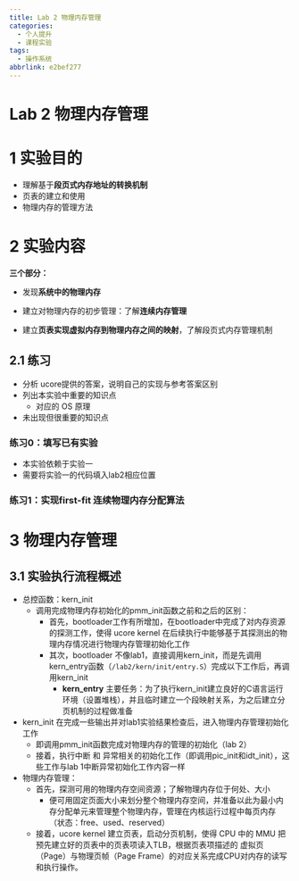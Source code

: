 ```yaml
---
title: Lab 2 物理内存管理
categories: 
  - 个人提升
  - 课程实验
tags: 
  - 操作系统
abbrlink: e2bef277
---
```






# Lab 2 物理内存管理

# 1 实验目的

* 理解基于**段页式内存地址的转换机制**
* 页表的建立和使用
* 物理内存的管理方法



# 2 实验内容

**三个部分：**

* 发现**系统中的物理内存**

* 建立对物理内存的初步管理：了解**连续内存管理**

* 建立**页表实现虚拟内存到物理内存之间的映射**，了解段页式内存管理机制

  

## 2.1 练习

* 分析 ucore提供的答案，说明自己的实现与参考答案区别
* 列出本实验中重要的知识点
  * 对应的 OS 原理
* 未出现但很重要的知识点

### 练习0：填写已有实验

* 本实验依赖于实验一
* 需要将实验一的代码填入lab2相应位置

### 练习1：实现first-fit 连续物理内存分配算法





# 3 物理内存管理

## 3.1 实验执行流程概述

* 总控函数：kern_init
  * 调用完成物理内存初始化的pmm_init函数之前和之后的区别：
    * 首先，bootloader工作有所增加，在bootloader中完成了对内存资源的探测工作，使得 ucore kernel 在后续执行中能够基于其探测出的物理内存情况进行物理内存管理初始化工作
    * 其次，bootloader 不像lab1，直接调用kern_init，而是先调用kern_entry函数（`/lab2/kern/init/entry.S`）完成以下工作后，再调用kern_init
      * **kern_entry** 主要任务：为了执行kern_init建立良好的C语言运行环境（设置堆栈），并且临时建立一个段映射关系，为之后建立分页机制的过程做准备
* kern_init 在完成一些输出并对lab1实验结果检查后，进入物理内存管理初始化工作
  * 即调用pmm_init函数完成对物理内存的管理的初始化（lab 2）
  * 接着，执行中断 和 异常相关的初始化工作（即调用pic_init和idt_init），这些工作与lab 1中断异常初始化工作内容一样
* 物理内存管理：
  * 首先，探测可用的物理内存空间资源；了解物理内存位于何处、大小
    * 便可用固定页面大小来划分整个物理内存空间，并准备以此为最小内存分配单元来管理整个物理内存，管理在内核运行过程中每页内存（状态：free、used、reserved）
  * 接着，ucore kernel 建立页表，启动分页机制，使得 CPU 中的 MMU 把预先建立好的页表中的页表项读入TLB，根据页表项描述的 虚拟页（Page）与物理页帧（Page Frame）的对应关系完成CPU对内存的读写和执行操作。